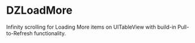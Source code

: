 # DZLoadMore
Infinity scrolling for Loading More items on UITableView with build-in Pull-to-Refresh functionality.
